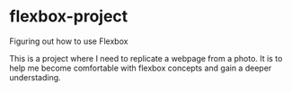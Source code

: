 # flexbox-project
Figuring out how to use Flexbox

This is a project where I need to replicate a webpage from a photo. 
It is to help me become comfortable with flexbox concepts and gain a deeper understading.
